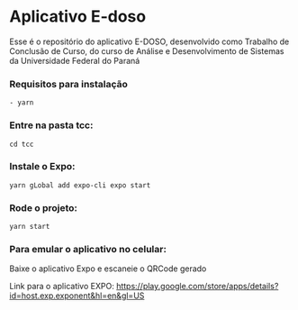 

# Aplicativo E-doso

Esse é o repositório do aplicativo E-DOSO, desenvolvido como Trabalho de Conclusão de Curso, do curso de Análise e Desenvolvimento de Sistemas da Universidade Federal do Paraná

### Requisitos para instalação
    - yarn

### Entre na pasta tcc:

    
    cd tcc
    

### Instale o Expo:

    
    yarn gLobal add expo-cli expo start
   

### Rode o projeto:
   
    yarn start
    

### Para emular o aplicativo no celular:

Baixe o aplicativo Expo e escaneie o QRCode gerado

Link para o aplicativo EXPO: https://play.google.com/store/apps/details?id=host.exp.exponent&hl=en&gl=US



